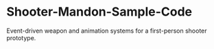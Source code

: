 # Shooter-Mandon-Sample-Code
Event-driven weapon and animation systems for a first-person shooter prototype.

